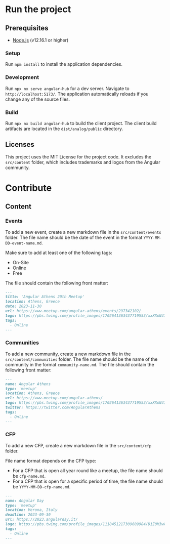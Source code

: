 # Run the project

## Prerequisites

- [Node.js](https://nodejs.org/en/) (v12.16.1 or higher)

### Setup

Run `npm install` to install the application dependencies.

### Development

Run `npx nx serve angular-hub` for a dev server. Navigate to `http://localhost:5173/`. The application automatically reloads if you change any of the source files.

### Build

Run `npx nx build angular-hub` to build the client project. The client build artifacts are located in the `dist/analog/public` directory.

## Licenses

This project uses the  MIT License for the project code.
It excludes the `src/content` folder, which includes trademarks and logos from the Angular community.

# Contribute

## Content

### Events

To add a new event, create a new markdown file in the `src/content/events` folder. 
The file name should be the date of the event in the format `YYYY-MM-DD-event-name.md`. 

Make sure to add at least one of the following tags:
- On-Site
- Online
- Free

The file should contain the following front matter:

```md
---
title: 'Angular Athens 20th Meetup'
location: Athens, Greece
date: 2023-11-30
url: https://www.meetup.com/angular-athens/events/297342102/
logo: https://pbs.twimg.com/profile_images/1702641363437719553/xxXXoN41_400x400.jpg
tags:
  - Online
---
```

### Communities

To add a new community, create a new markdown file in the `src/content/communities` folder. The file name should be the name of the community in the format `community-name.md`. The file should contain the following front matter:

```md
---
name: Angular Athens
type: 'meetup'
location: Athens, Greece
url: https://www.meetup.com/angular-athens/
logo: https://pbs.twimg.com/profile_images/1702641363437719553/xxXXoN41_400x400.jpg
twitter: https://twitter.com/AngularAthens
tags:
  - Online
---
```

### CFP

To add a new CFP, create a new markdown file in the `src/content/cfp` folder.

File name format depends on the CFP type:

- For a CFP that is open all year round like a meetup, the file name should be `cfp-name.md`.
- For a CFP that is open for a specific period of time, the file name should be `YYYY-MM-DD-cfp-name.md`.


```md
---
name: Angular Day
type: 'meetup'
location: Verona, Italy
deadline: 2023-09-30
url: https://2023.angularday.it/
logo: https://pbs.twimg.com/profile_images/1118451217309609984/DiZ0M3wW_400x400.png
tags:
  - Online
---
```

